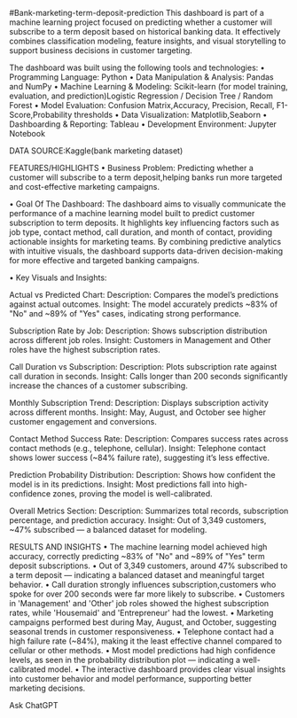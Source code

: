 #Bank-marketing-term-deposit-prediction
This dashboard is part of a machine learning project focused on predicting whether a customer will subscribe to a term deposit based on historical banking data. It effectively combines classification modeling, feature insights, and visual storytelling to support business decisions in customer targeting.

The dashboard was built using the following tools and technologies:
• Programming Language: Python
• Data Manipulation & Analysis: Pandas and NumPy
• Machine Learning & Modeling: Scikit-learn (for model training, evaluation, and prediction)Logistic Regression / Decision Tree / Random Forest
• Model Evaluation: Confusion Matrix,Accuracy, Precision, Recall, F1-Score,Probability thresholds
• Data Visualization: Matplotlib,Seaborn
• Dashboarding & Reporting: Tableau 
• Development Environment: Jupyter Notebook

DATA SOURCE:Kaggle(bank marketing dataset)

FEATURES/HIGHLIGHTS
• Business Problem:
Predicting whether a customer will subscribe to a term deposit,helping banks run more targeted and cost-effective marketing campaigns.

• Goal Of The Dashboard:
The dashboard aims to visually communicate the performance of a machine learning model built to predict customer subscription to term deposits. It highlights key influencing factors such as job type, contact method, call duration, and month of contact, providing actionable insights for marketing teams. By combining predictive analytics with intuitive visuals, the dashboard supports data-driven decision-making for more effective and targeted banking campaigns.

• Key Visuals and Insights:

Actual vs Predicted Chart:
Description: Compares the model’s predictions against actual outcomes.
Insight: The model accurately predicts ~83% of "No" and ~89% of "Yes" cases, indicating strong performance.

Subscription Rate by Job:
Description: Shows subscription distribution across different job roles.
Insight: Customers in Management and Other roles have the highest subscription rates.

Call Duration vs Subscription:
Description: Plots subscription rate against call duration in seconds.
Insight: Calls longer than 200 seconds significantly increase the chances of a customer subscribing.

Monthly Subscription Trend:
Description: Displays subscription activity across different months.
Insight: May, August, and October see higher customer engagement and conversions.

Contact Method Success Rate:
Description: Compares success rates across contact methods (e.g., telephone, cellular).
Insight: Telephone contact shows lower success (~84% failure rate), suggesting it’s less effective.

Prediction Probability Distribution:
Description: Shows how confident the model is in its predictions.
Insight: Most predictions fall into high-confidence zones, proving the model is well-calibrated.

Overall Metrics Section:
Description: Summarizes total records, subscription percentage, and prediction accuracy.
Insight: Out of 3,349 customers, ~47% subscribed — a balanced dataset for modeling.

RESULTS AND INSIGHTS
• The machine learning model achieved high accuracy, correctly predicting ~83% of "No" and ~89% of "Yes" term deposit subscriptions.
• Out of 3,349 customers, around 47% subscribed to a term deposit — indicating a balanced dataset and meaningful target behavior.
• Call duration strongly influences subscription,customers who spoke for over 200 seconds were far more likely to subscribe.
• Customers in 'Management' and 'Other' job roles showed the highest subscription rates, while 'Housemaid' and 'Entrepreneur' had the lowest.
• Marketing campaigns performed best during May, August, and October, suggesting seasonal trends in customer responsiveness.
• Telephone contact had a high failure rate (~84%), making it the least effective channel compared to cellular or other methods.
• Most model predictions had high confidence levels, as seen in the probability distribution plot — indicating a well-calibrated model.
• The interactive dashboard provides clear visual insights into customer behavior and model performance, supporting better marketing decisions.











Ask ChatGPT



